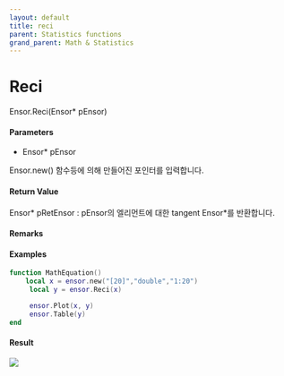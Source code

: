 ```yaml
---
layout: default
title: reci
parent: Statistics functions
grand_parent: Math & Statistics
---
```


# Reci

Ensor.Reci\(Ensor\* pEnsor\)

#### Parameters

* Ensor\* pEnsor

Ensor.new\(\) 함수등에 의해 만들어진 포인터를 입력합니다.

#### Return Value

Ensor\* pRetEnsor : pEnsor의 엘리먼트에 대한 tangent Ensor\*를 반환합니다.

#### Remarks

#### Examples

```lua
function MathEquation()
    local x = ensor.new("[20]","double","1:20")
     local y = ensor.Reci(x)

     ensor.Plot(x, y)
     ensor.Table(y)
end
```

#### Result

![](/MathAPI/ReciResult.png)
